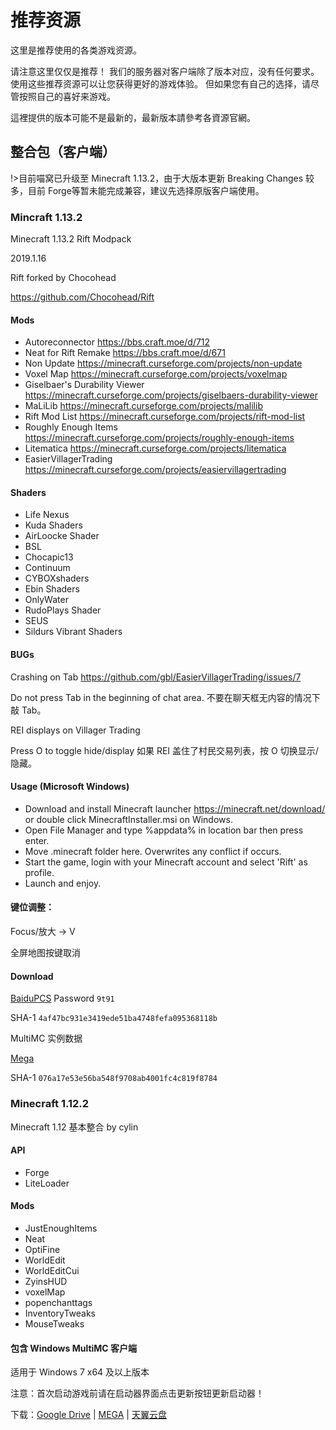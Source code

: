 # 推荐资源

这里是推荐使用的各类游戏资源。

请注意这里仅仅是推荐！
我们的服务器对客户端除了版本对应，没有任何要求。
使用这些推荐资源可以让您获得更好的游戏体验。
但如果您有自己的选择，请尽管按照自己的喜好来游戏。

這裡提供的版本可能不是最新的，最新版本請參考各資源官網。

## 整合包（客户端）

!>目前喵窝已升级至 Minecraft 1.13.2，由于大版本更新 Breaking Changes 较多，目前 Forge等暂未能完成兼容，建议先选择原版客户端使用。

### Mincraft 1.13.2

Minecraft 1.13.2 Rift Modpack

2019.1.16

Rift forked by Chocohead

https://github.com/Chocohead/Rift

#### Mods

* Autoreconnector https://bbs.craft.moe/d/712
* Neat for Rift Remake https://bbs.craft.moe/d/671
* Non Update https://minecraft.curseforge.com/projects/non-update
* Voxel Map https://minecraft.curseforge.com/projects/voxelmap
* Giselbaer's Durability Viewer https://minecraft.curseforge.com/projects/giselbaers-durability-viewer
* MaLiLib https://minecraft.curseforge.com/projects/malilib
* Rift Mod List https://minecraft.curseforge.com/projects/rift-mod-list
* Roughly Enough Items https://minecraft.curseforge.com/projects/roughly-enough-items
* Litematica https://minecraft.curseforge.com/projects/litematica
* EasierVillagerTrading https://minecraft.curseforge.com/projects/easiervillagertrading

#### Shaders

* Life Nexus
* Kuda Shaders
* AirLoocke Shader
* BSL
* Chocapic13
* Continuum
* CYBOXshaders
* Ebin Shaders
* OnlyWater
* RudoPlays Shader
* SEUS
* Sildurs Vibrant Shaders

#### BUGs

Crashing on Tab https://github.com/gbl/EasierVillagerTrading/issues/7

Do not press Tab in the beginning of chat area. 不要在聊天框无内容的情况下敲 Tab。

REI displays on Villager Trading

Press O to toggle hide/display 如果 REI 盖住了村民交易列表，按 O 切换显示/隐藏。

#### Usage (Microsoft Windows)

* Download and install Minecraft launcher https://minecraft.net/download/ or double click MinecraftInstaller.msi on Windows.
* Open File Manager and type %appdata% in location bar then press enter.
* Move .minecraft folder here. Overwrites any conflict if occurs.
* Start the game, login with your Minecraft account and select 'Rift' as profile.
* Launch and enjoy.

#### 键位调整：

Focus/放大 -> V

全屏地图按键取消

#### Download

[BaiduPCS](https://pan.baidu.com/share/init?surl=osq00jFnj9xY58MLLtHlkg) Password `9t91`

SHA-1 `4af47bc931e3419ede51ba4748fefa095368118b`

MultiMC 实例数据

[Mega](https://mega.nz/#!gF5AFYgT!_yL8TCMfSlzsyNGq8U_w9CaByUMsKVMBXxWcsEPbIOo)

SHA-1 `076a17e53e56ba548f9708ab4001fc4c819f8784`

### Minecraft 1.12.2

Minecraft 1.12 基本整合 by cylin
#### API
* Forge
* LiteLoader
#### Mods
* JustEnoughItems
* Neat
* OptiFine
* WorldEdit
* WorldEditCui
* ZyinsHUD
* voxelMap
* popenchanttags
* InventoryTweaks
* MouseTweaks

#### 包含 Windows MultiMC 客户端

适用于 Windows 7 x64 及以上版本

注意：首次启动游戏前请在启动器界面点击更新按钮更新启动器！

下载：[Google Drive](https://drive.google.com/file/d/0B3NeH2NioYWfQ3BLQ3ZJUGtoN2c/view) | [MEGA](https://mega.nz/#!upVnjCKJ!rS9kmlAc2IC8-fZ_15uXJas3xe-b-jGIiVDErnv5WDQ) | [天翼云盘](https://cloud.189.cn/t/7zaiuq2umQRb)
